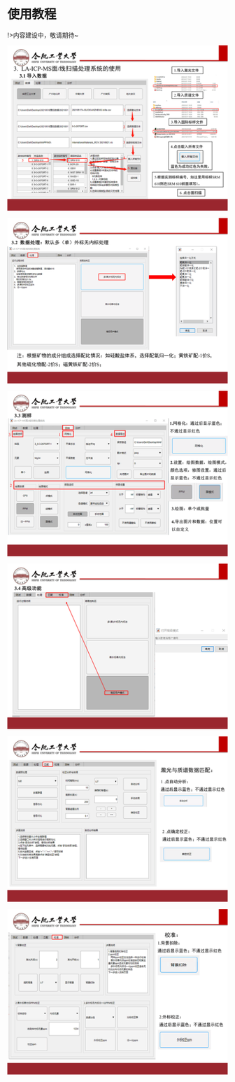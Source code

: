 # 使用教程

!>内容建设中，敬请期待~

![](./img/fig1a.png)

![](./img/fig1b.png)

![](./img/fig1c.png)

![](./img/fig1d.png)

![](./img/fig1e.png)

![](./img/fig1f.png)